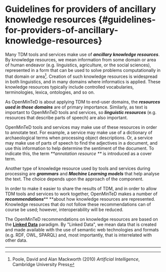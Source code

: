 # Guidelines for providers of ancillary knowledge resources {#guidelines-for-providers-of-ancillary-knowledge-resources}

Many TDM tools and services make use of _**ancillary knowledge resources**_. By knowledge resources, we mean information from some domain or area of human endeavor \(e.g. linguistics, agriculture, or the social sciences\), represented in a form that can be used to solve problems computationally in that domain or area[^1]. Creation of such knowledge resources is widespread in both linguistics, and in many domains where informatics is applied. These knowledge resources typically include controlled vocabularies, terminologies, lexica, ontologies, and so on.

As OpenMinTeD is about applying TDM to end-user domains, the _**resources used in those domains**_ are of primary importance. Similarly, as text is important to OpenMinTeD tools and services, so _**linguistic resources**_ \(e.g. resources that describe parts of speech\) are also important.

OpenMinTeD tools and services may make use of these resources in order to annotate text. For example, a service may make use of a dictionary of archaeological terms when processing object descriptions. Or, a service may make use of parts of speech to find the adjectives in a document, and use this information to help determine the sentiment of the document. To indicate this, the term _**annotation resource **_ is introduced as a cover term.

Another type of knowledge resource used by tools and services during processing are _**grammars**_ and _**Machine Learning models**_ that help analyse the text. The choice depends upon the approach of the component.

In order to make it easier to share the results of TDM, and in order to allow TDM tools and services to work together, OpenMinTeD makes a number of _**recommendations**_** **about how knowledge resources are represented. Knowledge resources that do not follow these recommendations can of course be used; however, interoperability will be reduced.

The OpenMinTeD recommendations on knowledge resources are based on the [**Linked Data**](https://www.w3.org/standards/semanticweb/data) paradigm. By "Linked Data", we mean data that is created and made available with the use of semantic web technologies and formats \(e.g. RDF, OWL, SPARQL\) and, most importantly, that is interrelated with other data.

---

[^1]: Poole, David and Alan Mackworth \(2010\) _Artificial Intelligence_, Cambridge University Press

